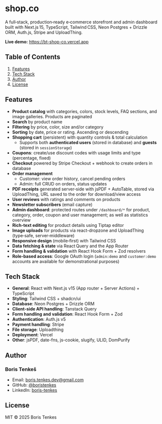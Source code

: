 # shop.co

A full‑stack, production‑ready e‑commerce storefront and admin dashboard built with Next.js 15, TypeScript, Tailwind CSS, Neon Postgres + Drizzle ORM, Auth.js, Stripe and UploadThing.

**Live demo:** https://bt-shop-co.vercel.app

## Table of Contents

1. [Features](#features)
2. [Tech Stack](#tech-stack)
3. [Author](#author)
4. [License](#license)

## Features

- **Product catalog** with categories, colors, stock levels, FAQ sections, and image galleries. Products are paginated
- **Search** by product name
- **Filtering** by price, color, size and/or category
- **Sorting** by date, price or rating. Ascending or descending
- **Shopping cart** (persistent) with quantity controls & total calculation
  - Supports both **authenticated users** (stored in database) and **guests** (stored in `sessionStorage`)
- **Coupons**: create/use discount codes with usage limits and type (percentage, fixed)
- **Checkout** powered by Stripe Checkout + webhook to create orders in database
- **Order management**
  - Customer: view order history, cancel pending orders
  - Admin: full CRUD on orders, status updates
- **PDF receipts** generated server‑side with jsPDF + AutoTable, stored via UploadThing, URL saved to the order for download/view access
- **User reviews** with ratings and comments on products
- **Newsletter subscribers** (email capture)
- **Admin dashboard**: protected routes under `/dashboard/*` for product, category, order, coupon and user management; as well as statistics overview
- **Rich‑text editing** for product details using Tiptap editor
- **Image uploads** for products via react-dropzone and UploadThing (type‑safe, server‑middleware)
- **Responsive design** (mobile‑first) with Tailwind CSS
- **Data fetching & state** via React Query and the App Router
- **Form handling & validation** with React Hook Form + Zod resolvers
- **Role‑based access**: Google OAuth login (`admin:demo` and `customer:demo` accounts are available for demonstrational purposes)

## Tech Stack

- **General**: React with Next.js v15 (App router + Server Actions) + TypeScript
- **Styling**: Tailwind CSS + shadcn/ui
- **Database**: Neon Postgres + Drizzle ORM
- **Client-side API handling**: Tanstack Query
- **Form handling and validation**: React Hook Form + Zod
- **Authentication**: Auth.js v5
- **Payment handling**: Stripe
- **File storage**: Uploadthing
- **Deployment**: Vercel
- **Other**: jsPDF, date-fns, js-cookie, slugify, ULID, DomPurify

## Author

### Boris Tenkeš

- Email: [boris.tenkes.dev@gmail.com](mailto:boris.tenkes.dev@gmail.com)
- GitHub: [@boristenkes](https://github.com/boristenkes)
- LinkedIn: [boris-tenkes](https://linkedin.com/in/boris-tenkes)

## License

MIT &copy; 2025 Boris Tenkes
